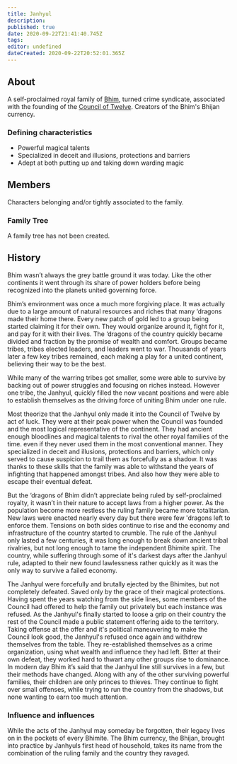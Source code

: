 ```yaml
---
title: Janhyul
description: 
published: true
date: 2020-09-22T21:41:40.745Z
tags: 
editor: undefined
dateCreated: 2020-09-22T20:52:01.365Z
---
```


## About

A self-proclaimed royal family of [Bhim](/countries/bhim), turned crime syndicate, associated with the founding of the [Council of Twelve](/groups/council-of-twelve). Creators of the Bhim's Bhijan currency.

### Defining characteristics

- Powerful magical talents
- Specialized in deceit and illusions, protections and barriers
- Adept at both putting up and taking down warding magic

## Members

Characters belonging and/or tightly associated to the family.

### Family Tree

A family tree has not been created.

## History

Bhim wasn’t always the grey battle ground it was today. Like the other continents it went through its share of power holders before being recognized into the planets united governing force.

Bhim’s environment was once a much more forgiving place. It was actually due to a large amount of natural resources and riches that many ‘dragons made their home there. Every new patch of gold led to a group being started claiming it for their own. They would organize around it, fight for it, and pay for it with their lives. The ‘dragons of the country quickly became divided and fraction by the promise of wealth and comfort. Groups became tribes, tribes elected leaders, and leaders went to war. Thousands of years later a few key tribes remained, each making a play for a united continent, believing their way to be the best.

While many of the warring tribes got smaller, some were able to survive by backing out of power struggles and focusing on riches instead. However one tribe, the Janhyul, quickly filled the now vacant positions and were able to establish themselves as the driving force of uniting Bhim under one rule.

Most theorize that the Janhyul only made it into the Council of Twelve by act of luck. They were at their peak power when the Council was founded and the most logical representative of the continent. They had ancient enough bloodlines and magical talents to rival the other royal families of the time. even if they never used them in the most conventional manner. They specialized in deceit and illusions, protections and barriers, which only served to cause suspicion to trail them as forcefully as a shadow. It was thanks to these skills that the family was able to withstand the years of infighting that happened amongst tribes. And also how they were able to escape their eventual defeat.

But the ‘dragons of Bhim didn’t appreciate being ruled by self-proclaimed royalty, it wasn’t in their nature to accept laws from a higher power. As the population become more restless the ruling family became more totalitarian. New laws were enacted nearly every day but there were few 'dragons left to enforce them. Tensions on both sides continue to rise and the economy and infrastructure of the country started to crumble. The rule of the Janhyul only lasted a few centuries, it was long enough to break down ancient tribal rivalries, but not long enough to tame the independent Bhimite spirit. The country, while suffering through some of it's darkest days after the Janhyul rule, adapted to their new found lawlessness rather quickly as it was the only way to survive a failed economy.

The Janhyul were forcefully and brutally ejected by the Bhimites, but not completely defeated. Saved only by the grace of their magical protections. Having spent the years watching from the side lines, some members of the Council had offered to help the family out privately but each instance was refused. As the Janhyul's finally started to loose a grip on their country the rest of the Council made a public statement offering aide to the territory. Taking offense at the offer and it's political maneuvering to make the Council look good, the Janhyul's refused once again and withdrew themselves from the table. They re-established themselves as a crime organization, using what wealth and influence they had left. Bitter at their own defeat, they worked hard to thwart any other groups rise to dominance. In modern day Bhim it’s said that the Janhyul line still survives in a few, but their methods have changed. Along with any of the other surviving powerful families, their children are only princes to thieves. They continue to fight over small offenses, while trying to run the country from the shadows, but none wanting to earn too much attention.

### Influence and influences

While the acts of the Janhyul may someday be forgotten, their legacy lives on in the pockets of every Bhimite. The Bhim currency, the Bhijan, brought into practice by Janhyuls first head of household, takes its name from the combination of the ruling family and the country they ravaged.​